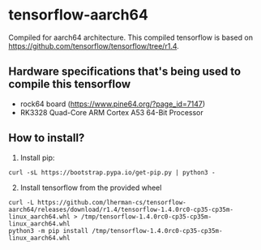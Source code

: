 # tensorflow-aarch64

Compiled for aarch64 architecture. This compiled tensorflow is based on https://github.com/tensorflow/tensorflow/tree/r1.4.

Hardware specifications that's being used to compile this tensorflow
---------

- rock64 board (https://www.pine64.org/?page_id=7147)
- RK3328 Quad-Core ARM Cortex A53 64-Bit Processor


How to install?
-----

1. Install pip:

```shell
curl -sL https://bootstrap.pypa.io/get-pip.py | python3 -
```

2. Install tensorflow from the provided wheel

```shell
curl -L https://github.com/lherman-cs/tensorflow-aarch64/releases/download/r1.4/tensorflow-1.4.0rc0-cp35-cp35m-linux_aarch64.whl > /tmp/tensorflow-1.4.0rc0-cp35-cp35m-linux_aarch64.whl
python3 -m pip install /tmp/tensorflow-1.4.0rc0-cp35-cp35m-linux_aarch64.whl
```
